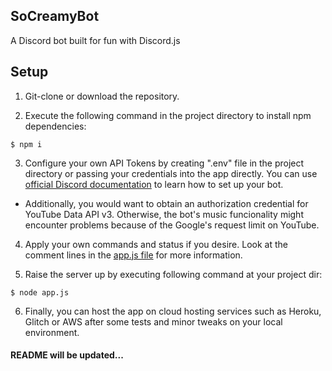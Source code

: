 ## SoCreamyBot
A Discord bot built for fun with Discord.js

## Setup
1) Git-clone or download the repository.

2) Execute the following command in the project directory to install npm dependencies:
  ```
  $ npm i
  ```
3) Configure your own API Tokens by creating ".env" file in the project directory or passing your credentials into the app directly. 
You can use [official Discord documentation](https://discord.com/developers/docs/intro) to learn how to set up your bot.
  * Additionally, you would want to obtain an authorization credential for YouTube Data API v3. Otherwise, the bot's music funcionality might encounter problems because of the Google's request limit on YouTube.
  
4) Apply your own commands and status if you desire. Look at the comment lines in the [app.js file](https://github.com/baturalp-kiziltan/SoCreamyBot/blob/main/app.js) for more information.

5) Raise the server up by executing following command at your project dir:
  ```
  $ node app.js
  ```
6) Finally, you can host the app on cloud hosting services such as Heroku, Glitch or AWS after some tests and minor tweaks on your local environment.

#### README will be updated...
